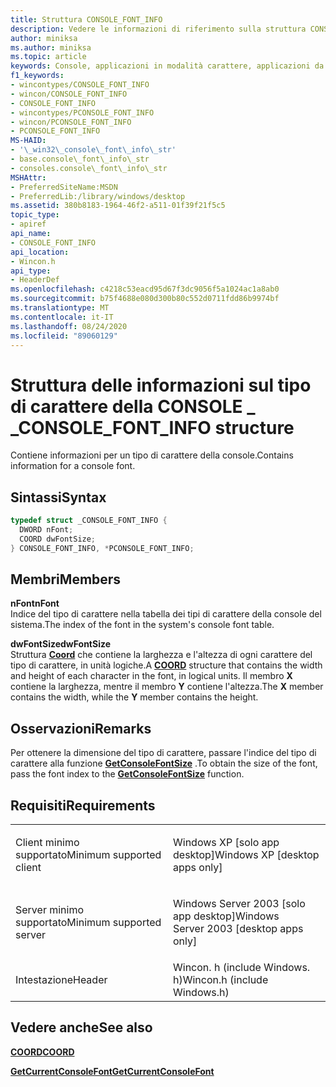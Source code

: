 ```yaml
---
title: Struttura CONSOLE_FONT_INFO
description: Vedere le informazioni di riferimento sulla struttura CONSOLE_FONT_INFO, che contiene l'indice e le dimensioni per un tipo di carattere della console.
author: miniksa
ms.author: miniksa
ms.topic: article
keywords: Console, applicazioni in modalità carattere, applicazioni da riga di comando, applicazioni Terminal, API console
f1_keywords:
- wincontypes/CONSOLE_FONT_INFO
- wincon/CONSOLE_FONT_INFO
- CONSOLE_FONT_INFO
- wincontypes/PCONSOLE_FONT_INFO
- wincon/PCONSOLE_FONT_INFO
- PCONSOLE_FONT_INFO
MS-HAID:
- '\_win32\_console\_font\_info\_str'
- base.console\_font\_info\_str
- consoles.console\_font\_info\_str
MSHAttr:
- PreferredSiteName:MSDN
- PreferredLib:/library/windows/desktop
ms.assetid: 380b8183-1964-46f2-a511-01f39f21f5c5
topic_type:
- apiref
api_name:
- CONSOLE_FONT_INFO
api_location:
- Wincon.h
api_type:
- HeaderDef
ms.openlocfilehash: c4218c53eacd95d67f3dc9056f5a1024ac1a8ab0
ms.sourcegitcommit: b75f4688e080d300b80c552d0711fdd86b9974bf
ms.translationtype: MT
ms.contentlocale: it-IT
ms.lasthandoff: 08/24/2020
ms.locfileid: "89060129"
---
```

# <a name="console_font_info-structure"></a><span data-ttu-id="b6470-104">Struttura delle informazioni sul tipo di carattere della CONSOLE \_ \_</span><span class="sxs-lookup"><span data-stu-id="b6470-104">CONSOLE\_FONT\_INFO structure</span></span>


<span data-ttu-id="b6470-105">Contiene informazioni per un tipo di carattere della console.</span><span class="sxs-lookup"><span data-stu-id="b6470-105">Contains information for a console font.</span></span>

<a name="syntax"></a><span data-ttu-id="b6470-106">Sintassi</span><span class="sxs-lookup"><span data-stu-id="b6470-106">Syntax</span></span>
------

```C
typedef struct _CONSOLE_FONT_INFO {
  DWORD nFont;
  COORD dwFontSize;
} CONSOLE_FONT_INFO, *PCONSOLE_FONT_INFO;
```

<a name="members"></a><span data-ttu-id="b6470-107">Membri</span><span class="sxs-lookup"><span data-stu-id="b6470-107">Members</span></span>
-------

<span data-ttu-id="b6470-108">**nFont**</span><span class="sxs-lookup"><span data-stu-id="b6470-108">**nFont**</span></span>  
<span data-ttu-id="b6470-109">Indice del tipo di carattere nella tabella dei tipi di carattere della console del sistema.</span><span class="sxs-lookup"><span data-stu-id="b6470-109">The index of the font in the system's console font table.</span></span>

<span data-ttu-id="b6470-110">**dwFontSize**</span><span class="sxs-lookup"><span data-stu-id="b6470-110">**dwFontSize**</span></span>  
<span data-ttu-id="b6470-111">Struttura [**Coord**](coord-str.md) che contiene la larghezza e l'altezza di ogni carattere del tipo di carattere, in unità logiche.</span><span class="sxs-lookup"><span data-stu-id="b6470-111">A [**COORD**](coord-str.md) structure that contains the width and height of each character in the font, in logical units.</span></span> <span data-ttu-id="b6470-112">Il membro **X** contiene la larghezza, mentre il membro **Y** contiene l'altezza.</span><span class="sxs-lookup"><span data-stu-id="b6470-112">The **X** member contains the width, while the **Y** member contains the height.</span></span>

<a name="remarks"></a><span data-ttu-id="b6470-113">Osservazioni</span><span class="sxs-lookup"><span data-stu-id="b6470-113">Remarks</span></span>
-------

<span data-ttu-id="b6470-114">Per ottenere la dimensione del tipo di carattere, passare l'indice del tipo di carattere alla funzione [**GetConsoleFontSize**](getconsolefontsize.md) .</span><span class="sxs-lookup"><span data-stu-id="b6470-114">To obtain the size of the font, pass the font index to the [**GetConsoleFontSize**](getconsolefontsize.md) function.</span></span>

<a name="requirements"></a><span data-ttu-id="b6470-115">Requisiti</span><span class="sxs-lookup"><span data-stu-id="b6470-115">Requirements</span></span>
------------

<table>
<colgroup>
<col width="50%" />
<col width="50%" />
</colgroup>
<tbody>
<tr class="odd">
<td><p><span data-ttu-id="b6470-116">Client minimo supportato</span><span class="sxs-lookup"><span data-stu-id="b6470-116">Minimum supported client</span></span></p></td>
<td><p><span data-ttu-id="b6470-117">Windows XP [solo app desktop]</span><span class="sxs-lookup"><span data-stu-id="b6470-117">Windows XP [desktop apps only]</span></span></p></td>
</tr>
<tr class="even">
<td><p><span data-ttu-id="b6470-118">Server minimo supportato</span><span class="sxs-lookup"><span data-stu-id="b6470-118">Minimum supported server</span></span></p></td>
<td><p><span data-ttu-id="b6470-119">Windows Server 2003 [solo app desktop]</span><span class="sxs-lookup"><span data-stu-id="b6470-119">Windows Server 2003 [desktop apps only]</span></span></p></td>
</tr>
<tr class="odd">
<td><p><span data-ttu-id="b6470-120">Intestazione</span><span class="sxs-lookup"><span data-stu-id="b6470-120">Header</span></span></p></td>
<td><span data-ttu-id="b6470-121">Wincon. h (include Windows. h)</span><span class="sxs-lookup"><span data-stu-id="b6470-121">Wincon.h (include Windows.h)</span></span></td>
</tr>
</tbody>
</table>

## <a name="span-idsee_alsospansee-also"></a><span data-ttu-id="b6470-122"><span id="see_also"></span>Vedere anche</span><span class="sxs-lookup"><span data-stu-id="b6470-122"><span id="see_also"></span>See also</span></span>


[<span data-ttu-id="b6470-123">**COORD**</span><span class="sxs-lookup"><span data-stu-id="b6470-123">**COORD**</span></span>](coord-str.md)

[<span data-ttu-id="b6470-124">**GetCurrentConsoleFont**</span><span class="sxs-lookup"><span data-stu-id="b6470-124">**GetCurrentConsoleFont**</span></span>](getcurrentconsolefont.md)

 

 




